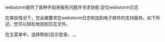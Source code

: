 webstorm提供了各种手段来报告问题并寻求协助
定位webstorm日志


在某些情况下，您会被要求在webstorm日志附加到电子邮件的支持服务。如下所述，您可以轻松地找到日志文件。

在主菜单中，选择帮助|显示登录。..。
